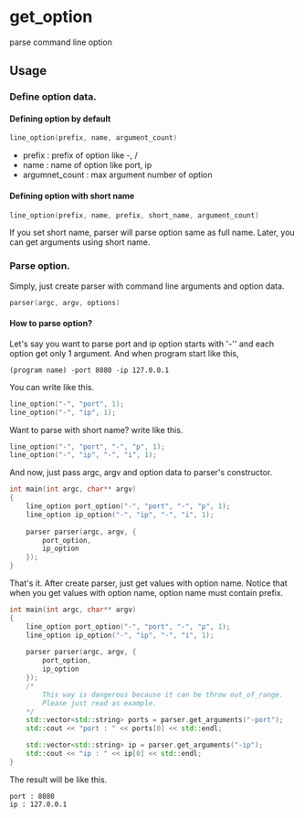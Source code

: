 # get_option
parse command line option



## Usage

### Define option data.

#### Defining option by default

```c++
line_option(prefix, name, argument_count)
```

- prefix : prefix of option like -, /
- name : name of option like port, ip
- argumnet_count : max argument number of option

#### Defining option with short name

```c++
line_option(prefix, name, prefix, short_name, argument_count)
```

If you set short name, parser will parse option same as full name. Later, you can get arguments using short name.



### Parse option.

Simply, just create parser with command line arguments and option data.

```c++
parser(argc, argv, options)
```

#### How to parse option?

Let's say you want to parse port and ip option starts with '-'' and each option get only 1 argument. And when program start like this,

```
(program name) -port 8080 -ip 127.0.0.1
```

  You can write like this.

```c++
line_option("-", "port", 1);
line_option("-", "ip", 1);
```

Want to parse with short name? write like this.

```c++
line_option("-", "port", "-", "p", 1);
line_option("-", "ip", "-", "i", 1);
```

And now,  just pass argc, argv and option data to parser's constructor.

```c++ 
int main(int argc, char** argv)
{
    line_option port_option("-", "port", "-", "p", 1);
	line_option ip_option("-", "ip", "-", "i", 1);
    
    parser parser(argc, argv, {
        port_option,
        ip_option
    });
}
```

That's it. After create parser, just get values with option name. Notice that when you get values with option name, option name must contain prefix.

```c++
int main(int argc, char** argv)
{
    line_option port_option("-", "port", "-", "p", 1);
	line_option ip_option("-", "ip", "-", "i", 1);
    
    parser parser(argc, argv, {
        port_option,
        ip_option
    });
    /*
    	This way is dangerous because it can be throw out_of_range.
    	Please just read as example.
    */
    std::vector<std::string> ports = parser.get_arguments("-port");
	std::cout << "port : " << ports[0] << std::endl;

	std::vector<std::string> ip = parser.get_arguments("-ip");
	std::cout << "ip : " << ip[0] << std::endl;
}
```

The result will be like this.

```
port : 8080
ip : 127.0.0.1
```


